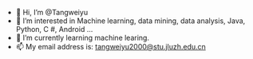 - 👋 Hi, I’m @Tangweiyu
- 👀 I’m interested in Machine learning, data mining, data analysis, Java, Python, C #, Android ...
- 🌱 I’m currently learning machine learing.
- 📫 My email address is: tangweiyu2000@stu.jluzh.edu.cn
